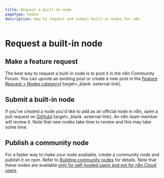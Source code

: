 ```yaml
---
title: Request a built-in node
pageType: howto
description: How to request and submit built-in nodes for n8n. 
---
```


# Request a built-in node

## Make a feature request

The best way to request a built-in node is to post it in the n8n Community Forum. You can upvote an existing post or create a new post in the [Feature Request > Nodes category](https://community.n8n.io/c/feature-requests/nodes/){:target=_blank .external-link}.

## Submit a built-in node

If you've created a node you'd like to add as an official node in n8n, open a pull request on [GitHub](https://github.com/n8n-io/n8n){:target=_blank .external-link}. An n8n team member will review it. Note that new nodes take time to review and this may take some time. 

## Publish a community node

For a faster way to make your node available, create a community node and publish it on npm. Refer to [Building community nodes](/integrations/community-nodes/build-community-nodes/) for details. Note that these nodes are available [only for self-hosted users and not for n8n Cloud users](/choose-n8n/). 